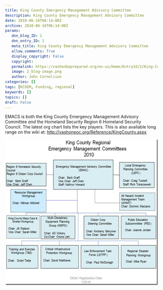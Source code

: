 ```yaml
---
title: King County Emergency Management Advisory Committee
description: King County Emergency Management Advisory Committee
date: 2010-06-16T06:14:00Z
archive: 2010-06-16T06:14:00Z
params:
   dnn_blog_ID: 1
   dnn_entry_ID: 2
   meta_title: King County Emergency Management Advisory Committee
   allow_comments: True
   display_copyright: False
   copyright: 
   permalink: https://vashonbeprepared.org/en-us/Home/EntryId/2/King-County-Emergency-Management-Advisory-Committee
   image: 2_blog-image.png
   author: John Cornelison
categories: []
tags: [KCOEM, Funding, regional]
keywords: []
topics: []
draft: False
---
```


<p>EMACS is both the King County Emergency Management Advisory Committee <em>and</em> the Homeland Security Region 6 Homeland Security Council. The latest org chart lists the key players. This is also available long range on the wiki at: <a href="/Reference/KingCounty.aspx">http://vashoneoc.org/Reference/KingCounty.aspx</a></p>
<p><a href="/images/dnnBlog/1/2/WLW-KingCountyEmergencyManagementAdvisoryCom_146B4-EMAC_Org_Chart_100520_4.jpg"><img title="EMAC_Org_Chart_100520" border="0" alt="EMAC_Org_Chart_100520" width="576" height="483" style="border-right-width: 0px; display: inline; border-top-width: 0px; border-bottom-width: 0px; border-left-width: 0px" src="/images/dnnBlog/1/2/WLW-KingCountyEmergencyManagementAdvisoryCom_146B4-EMAC_Org_Chart_100520_thumb_1.jpg" /></a></p>
